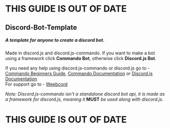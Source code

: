# THIS GUIDE IS OUT OF DATE
## Discord-Bot-Template
##### A template for anyone to create a discord bot.                                                          
Made in discord.js and discord.js-commando.
If you want to make a bot using a framework click **Commando Bot**, otherwise click **Discord.js Bot**.

If you need any help using discord.js-commando or discord.js go to - [Commando Beginners Guide](https://dragonfire535.gitbooks.io/discord-js-commando-beginners-guide/content/), [Commando Documentation](https://discord.js.org/#/docs/commando/master/general/welcome) or [Discord.js Documentation](https://discord.js.org/#/docs/main/stable/general/welcome)                                               
For support go to - [Weebcord](https://discord.gg/NtYg83c)

*Note: Discord.js-commando isn't a standalone discord bot api, it is made as a framework for discord.js, meaning it* **MUST** *be used along with discord.js.*
# THIS GUIDE IS OUT OF DATE
